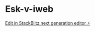 # Esk-v-iweb

[Edit in StackBlitz next generation editor ⚡️](https://stackblitz.com/~/github.com/vighjani95/Esk-v-iweb)